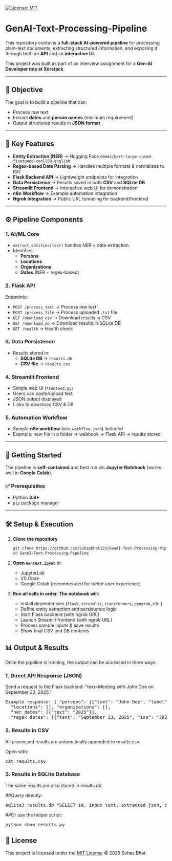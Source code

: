 [![License: MIT](https://img.shields.io/badge/License-MIT-green.svg)](LICENSE)

# GenAI-Text-Processing-Pipeline

This repository contains a **full-stack AI-powered pipeline** for processing plain-text documents, extracting structured information, and exposing it through both an **API** and an **interactive UI**.  

This project was built as part of an interview assignment for a **Gen-AI Developer role at Xorstack**.

---

## 🎯 Objective
The goal is to build a pipeline that can:
- Process raw text  
- Extract **dates** and **person names** (minimum requirement)  
- Output structured results in **JSON format**  

---

## 🔑 Key Features
- **Entity Extraction (NER)** → Hugging Face `dbmdz/bert-large-cased-finetuned-conll03-english`  
- **Regex-based Date Parsing** → Handles multiple formats & normalizes to ISO  
- **Flask Backend API** → Lightweight endpoints for integration  
- **Data Persistence** → Results saved in both **CSV** and **SQLite DB**  
- **Streamlit Frontend** → Interactive web UI for demonstration  
- **n8n Workflow** → Example automation integration  
- **Ngrok Integration** → Public URL tunneling for backend/frontend  

---

## ⚙️ Pipeline Components

### 1. AI/ML Core
- `extract_entities(text)` handles NER + date extraction.  
- Identifies:
  - **Persons**
  - **Locations**
  - **Organizations**
  - **Dates** (NER + regex-based)  

### 2. Flask API
Endpoints:
- `POST /process_text` → Process raw text  
- `POST /process_file` → Process uploaded `.txt` file  
- `GET /download_csv` → Download results in CSV  
- `GET /download_db` → Download results in SQLite DB  
- `GET /health` → Health check  

### 3. Data Persistence
- Results stored in:
  - **SQLite DB** → `results.db`  
  - **CSV file** → `results.csv`  

### 4. Streamlit Frontend
- Simple web UI (`frontend.py`)  
- Users can paste/upload text  
- JSON output displayed  
- Links to download CSV & DB  

### 5. Automation Workflow
- Sample **n8n workflow** (`n8n_workflow.json`) included  
- Example: new file in a folder → webhook → Flask API → results stored  

---

## 🚀 Getting Started
The pipeline is **self-contained** and best run via **Jupyter Notebook** (works well in **Google Colab**).

### ✅ Prerequisites
- Python **3.8+**  
- `pip` package manager  

---

## 🛠️ Setup & Execution
1. **Clone the repository**
   ```bash
   git clone https://github.com/Suhasbhat123/GenAI-Text-Processing-Pipeline.git
   cd GenAI-Text-Processing-Pipeline
2. **Open `GenText.ipynb`** in:
   - JupyterLab  
   - VS Code  
   - Google Colab (recommended for better user experience)  

3. **Run all cells in order. The notebook will:**

   - Install dependencies (`flask`, `streamlit`, `transformers`, `pyngrok`, etc.)  
   - Define entity extraction and persistence logic  
   - Start Flask backend (with ngrok URL)  
   - Launch Streamlit frontend (with ngrok URL)  
   - Process sample inputs & save results  
   - Show final CSV and DB contents
  
## 📊 Output & Results

Once the pipeline is running, the output can be accessed in three ways:

### 1. Direct API Response (JSON)

Send a request to the Flask backend:
"text=Meeting with John Doe on September 23, 2025."
<pre>Example response: { "persons": [{"text": "John Doe", "label": "PER"}], 
  "locations": [], "organizations": [], 
  "ner_dates": [{"text": "2025"}],
  "regex_dates": [{"text": "September 23, 2025", "iso": "2025-09-23"}] }</pre>


### 2. Results in CSV

All processed results are automatically appended to results.csv.

Open with:
<pre>cat results.csv</pre>


### 3. Results in SQLite Database

The same results are also stored in results.db.

##Query directly:

<pre>sqlite3 results.db "SELECT id, input_text, extracted_json, created_at FROM results LIMIT 10;" </pre>


##Or use the helper script:

<pre>python show_results.py</pre>









  ## 📝 License
This project is licensed under the [MIT License](LICENSE) © 2025 Suhas Bhat.
